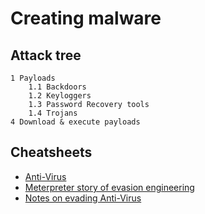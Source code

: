 # Creating malware

## Attack tree

```text
1 Payloads
    1.1 Backdoors
    1.2 Keyloggers
    1.3 Password Recovery tools
    1.4 Trojans
4 Download & execute payloads
```

## Cheatsheets

* [Anti-Virus](cheatsheets:docs/payloads/av)
* [Meterpreter story of evasion engineering](cheatsheets:docs/payloads/meterpreter-av-evasion)
* [Notes on evading Anti-Virus](cheatsheets:docs/payloads/evading-av)
